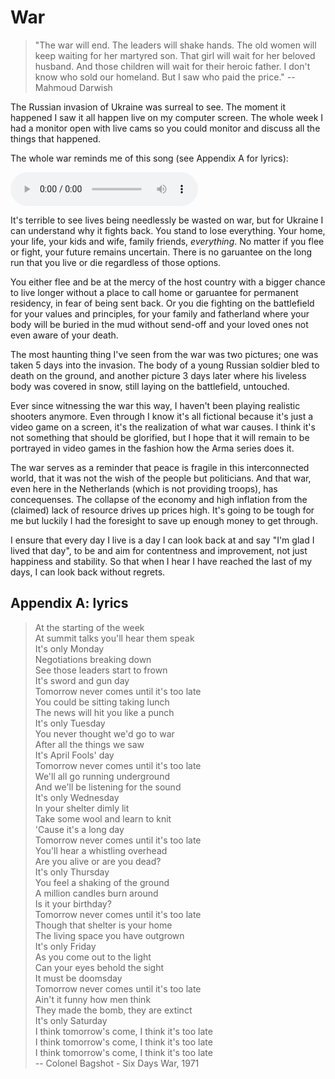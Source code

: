 # War

> "The war will end. The leaders will shake hands. The old women will keep
> waiting for her martyred son. That girl will wait for her beloved husband.
> And those children will wait for their heroic father. I don't know who sold
> our homeland. But I saw who paid the price."
> -- Mahmoud Darwish

The Russian invasion of Ukraine was surreal to see. The moment it happened I
saw it all happen live on my computer screen. The whole week I had a monitor
open with live cams so you could monitor and discuss all the things that
happened.

The whole war reminds me of this song (see Appendix A for lyrics):

![Colonel Bagshot - Six Days War](./assets/media/20220624-2/ColonelBagshot-SixDaysWar.mp3)

It's terrible to see lives being needlessly be wasted on war, but for Ukraine I
can understand why it fights back. You stand to lose everything. Your home,
your life, your kids and wife, family friends, _everything_. No matter if you
flee or fight, your future remains uncertain. There is no garuantee on the long
run that you live or die regardless of those options.

You either flee and be at the mercy of the host country with a bigger chance to
live longer without a place to call home or garuantee for permanent residency,
in fear of being sent back. Or you die fighting on the battlefield for your
values and principles, for your family and fatherland where your body will be
buried in the mud without send-off and your loved ones not even aware of your
death.

The most haunting thing I've seen from the war was two pictures; one was taken
5 days into the invasion. The body of a young Russian soldier bled to death on
the ground, and another picture 3 days later where his liveless body was
covered in snow, still laying on the battlefield, untouched.

Ever since witnessing the war this way, I haven't been playing realistic
shooters anymore. Even through I know it's all fictional because it's just a
video game on a screen, it's the realization of what war causes. I think it's
not something that should be glorified, but I hope that it will remain to be
portrayed in video games in the fashion how the Arma series does it.

The war serves as a reminder that peace is fragile in this interconnected
world, that it was not the wish of the people but politicians. And that war,
even here in the Netherlands (which is not providing troops), has concequenses.
The collapse of the economy and high inflation from the (claimed) lack of
resource drives up prices high. It's going to be tough for me but luckily I
had the foresight to save up enough money to get through.

I ensure that every day I live is a day I can look back at and say "I'm glad
I lived that day", to be and aim for contentness and improvement, not just
happiness and stability. So that when I hear I have reached the last of my
days, I can look back without regrets.

## Appendix A: lyrics

> At the starting of the week  
> At summit talks you'll hear them speak  
> It's only Monday  
> Negotiations breaking down  
> See those leaders start to frown  
> It's sword and gun day  
> Tomorrow never comes until it's too late  
> You could be sitting taking lunch  
> The news will hit you like a punch  
> It's only Tuesday  
> You never thought we'd go to war  
> After all the things we saw  
> It's April Fools' day  
> Tomorrow never comes until it's too late  
> We'll all go running underground  
> And we'll be listening for the sound  
> It's only Wednesday  
> In your shelter dimly lit  
> Take some wool and learn to knit  
> 'Cause it's a long day  
> Tomorrow never comes until it's too late  
> You'll hear a whistling overhead  
> Are you alive or are you dead?  
> It's only Thursday  
> You feel a shaking of the ground  
> A million candles burn around  
> Is it your birthday?  
> Tomorrow never comes until it's too late  
> Though that shelter is your home  
> The living space you have outgrown  
> It's only Friday  
> As you come out to the light  
> Can your eyes behold the sight  
> It must be doomsday  
> Tomorrow never comes until it's too late  
> Ain't it funny how men think  
> They made the bomb, they are extinct  
> It's only Saturday  
> I think tomorrow's come, I think it's too late  
> I think tomorrow's come, I think it's too late  
> I think tomorrow's come, I think it's too late  
> -- Colonel Bagshot - Six Days War, 1971
